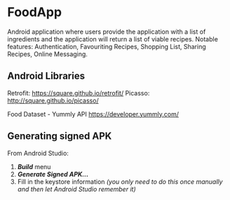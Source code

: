 # FoodApp
Android application where users provide the application with a list of ingredients and the application will return a list of viable recipes.
Notable features: Authentication, Favouriting Recipes, Shopping List, Sharing Recipes, Online Messaging. 

## Android Libraries
Retrofit: https://square.github.io/retrofit/
Picasso: http://square.github.io/picasso/

Food Dataset - Yummly API
https://developer.yummly.com/

## Generating signed APK
From Android Studio:
1. ***Build*** menu
2. ***Generate Signed APK...***
3. Fill in the keystore information *(you only need to do this once manually and then let Android Studio remember it)*
